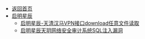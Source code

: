 - [返回首页](/)
- [启明星辰](启明星辰/)
  - [启明星辰-天清汉马VPN接口download任意文件读取](启明星辰/启明星辰-天清汉马VPN接口download任意文件读取.md)
  - [启明星辰天玥网络安全审计系统SQL注入漏洞](启明星辰/启明星辰天玥网络安全审计系统SQL注入漏洞.md)
